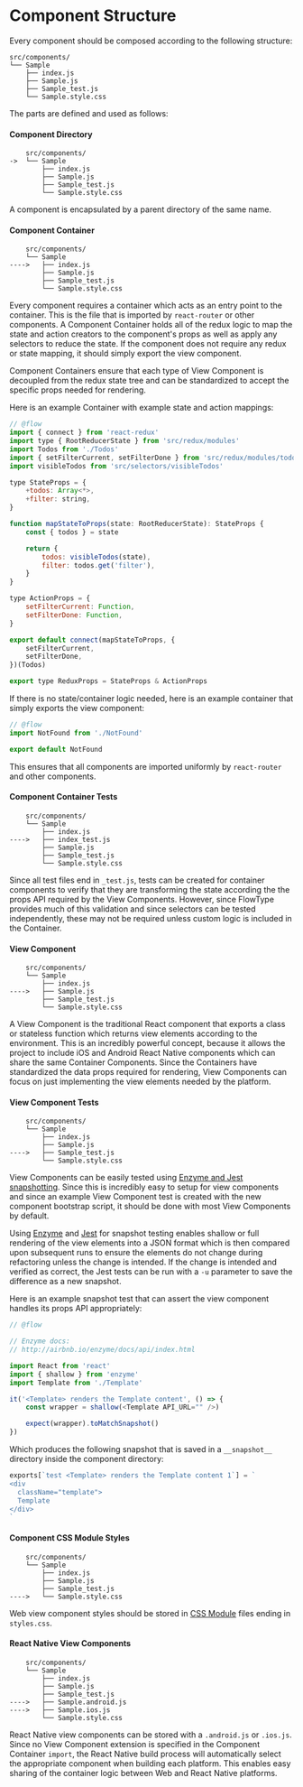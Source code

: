 # Component Structure

Every component should be composed according to the following structure:

```
src/components/
└── Sample
    ├── index.js
    ├── Sample.js
    ├── Sample_test.js
    └── Sample.style.css
```

The parts are defined and used as follows:

#### Component Directory

```
    src/components/
->  └── Sample
        ├── index.js
        ├── Sample.js
        ├── Sample_test.js
        └── Sample.style.css
```

A component is encapsulated by a parent directory of the same name.

#### Component Container

```
    src/components/
    └── Sample
---->   ├── index.js
        ├── Sample.js
        ├── Sample_test.js
        └── Sample.style.css
```

Every component requires a container which acts as an entry point to the
container. This is the file that is imported by `react-router` or other
components. A Component Container holds all of the redux logic to map the state
and action creators to the component's props as well as apply any selectors to
reduce the state. If the component does not require any redux or state mapping,
it should simply export the view component.

Component Containers ensure that each type of View Component is decoupled from
the redux state tree and can be standardized to accept the specific props
needed for rendering.

Here is an example Container with example state and action mappings:

```js
// @flow
import { connect } from 'react-redux'
import type { RootReducerState } from 'src/redux/modules'
import Todos from './Todos'
import { setFilterCurrent, setFilterDone } from 'src/redux/modules/todos'
import visibleTodos from 'src/selectors/visibleTodos'

type StateProps = {
	+todos: Array<*>,
	+filter: string,
}

function mapStateToProps(state: RootReducerState): StateProps {
	const { todos } = state

	return {
		todos: visibleTodos(state),
		filter: todos.get('filter'),
	}
}

type ActionProps = {
	setFilterCurrent: Function,
	setFilterDone: Function,
}

export default connect(mapStateToProps, {
	setFilterCurrent,
	setFilterDone,
})(Todos)

export type ReduxProps = StateProps & ActionProps
```

If there is no state/container logic needed, here is an example container that
simply exports the view component:

```js
// @flow
import NotFound from './NotFound'

export default NotFound
```

This ensures that all components are imported uniformly by `react-router` and
other components.

#### Component Container Tests

```
    src/components/
    └── Sample
        ├── index.js
---->   ├── index_test.js
        ├── Sample.js
        ├── Sample_test.js
        └── Sample.style.css
```

Since all test files end in `_test.js`, tests can be created for container
components to verify that they are transforming the state according the the
props API required by the View Components. However, since FlowType provides
much of this validation and since selectors can be tested independently, these
may not be required unless custom logic is included in the Container.

#### View Component

```
    src/components/
    └── Sample
        ├── index.js
---->   ├── Sample.js
        ├── Sample_test.js
        └── Sample.style.css
```

A View Component is the traditional React component that exports a class or
stateless function which returns view elements according to the environment.
This is an incredibly powerful concept, because it allows the project to
include iOS and Android React Native components which can share the same
Container Components. Since the Containers have standardized the data props
required for rendering, View Components can focus on just implementing the view
elements needed by the platform.

#### View Component Tests

```
    src/components/
    └── Sample
        ├── index.js
        ├── Sample.js
---->   ├── Sample_test.js
        └── Sample.style.css
```

View Components can be easily tested using [Enzyme and Jest snapshotting][1].
Since this is incredibly easy to setup for view components and since an example
View Component test is created with the new component bootstrap script, it
should be done with most View Components by default.

Using [Enzyme][2] and [Jest][3] for snapshot testing enables shallow or full
rendering of the view elements into a JSON format which is then compared upon
subsequent runs to ensure the elements do not change during refactoring unless
the change is intended. If the change is intended and verified as correct, the
Jest tests can be run with a `-u` parameter to save the difference as a new
snapshot.

Here is an example snapshot test that can assert the view component handles its props API appropriately:

```js
// @flow

// Enzyme docs:
// http://airbnb.io/enzyme/docs/api/index.html

import React from 'react'
import { shallow } from 'enzyme'
import Template from './Template'

it('<Template> renders the Template content', () => {
	const wrapper = shallow(<Template API_URL="" />)

	expect(wrapper).toMatchSnapshot()
})
```

Which produces the following snapshot that is saved in a `__snapshot__`
directory inside the component directory:

```js
exports[`test <Template> renders the Template content 1`] = `
<div
  className="template">
  Template
</div>
`
```

#### Component CSS Module Styles

```
    src/components/
    └── Sample
        ├── index.js
        ├── Sample.js
        ├── Sample_test.js
---->   └── Sample.style.css
```

Web view component styles should be stored in [CSS Module][4] files ending in
`styles.css`.

#### React Native View Components

```
    src/components/
    └── Sample
        ├── index.js
        ├── Sample.js
        ├── Sample_test.js
---->   ├── Sample.android.js
---->   ├── Sample.ios.js
        └── Sample.style.css
```

React Native view components can be stored with a `.android.js` or `.ios.js`.
Since no View Component extension is specified in the Component Container
`import`, the React Native build process will automatically select the
appropriate component when building each platform. This enables easy sharing of
the container logic between Web and React Native platforms.

[1]: https://github.com/adriantoine/enzyme-to-json#usage
[2]: http://airbnb.io/enzyme/
[3]: https://facebook.github.io/jest/docs/tutorial-react.html
[4]: https://github.com/css-modules/css-modules

